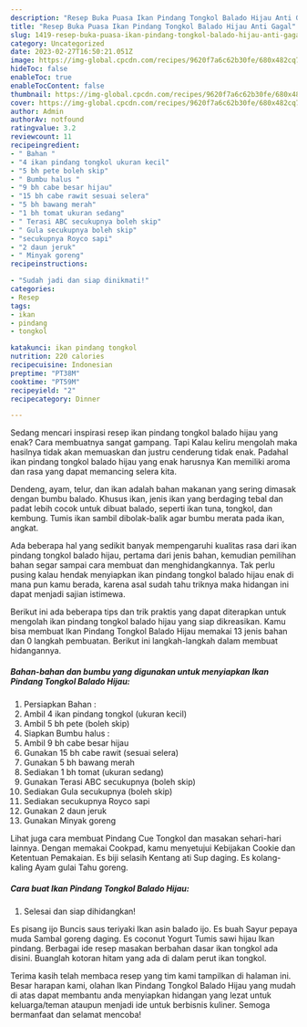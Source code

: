 ```yaml
---
description: "Resep Buka Puasa Ikan Pindang Tongkol Balado Hijau Anti Gagal"
title: "Resep Buka Puasa Ikan Pindang Tongkol Balado Hijau Anti Gagal"
slug: 1419-resep-buka-puasa-ikan-pindang-tongkol-balado-hijau-anti-gagal
category: Uncategorized
date: 2023-02-27T16:50:21.051Z
image: https://img-global.cpcdn.com/recipes/9620f7a6c62b30fe/680x482cq70/ikan-pindang-tongkol-balado-hijau-foto-resep-utama.jpg
hideToc: false
enableToc: true
enableTocContent: false
thumbnail: https://img-global.cpcdn.com/recipes/9620f7a6c62b30fe/680x482cq70/ikan-pindang-tongkol-balado-hijau-foto-resep-utama.jpg
cover: https://img-global.cpcdn.com/recipes/9620f7a6c62b30fe/680x482cq70/ikan-pindang-tongkol-balado-hijau-foto-resep-utama.jpg
author: Admin
authorAv: notfound
ratingvalue: 3.2
reviewcount: 11
recipeingredient:
- " Bahan "
- "4 ikan pindang tongkol ukuran kecil"
- "5 bh pete boleh skip"
- " Bumbu halus "
- "9 bh cabe besar hijau"
- "15 bh cabe rawit sesuai selera"
- "5 bh bawang merah"
- "1 bh tomat ukuran sedang"
- " Terasi ABC secukupnya boleh skip"
- " Gula secukupnya boleh skip"
- "secukupnya Royco sapi"
- "2 daun jeruk"
- " Minyak goreng"
recipeinstructions:

- "Sudah jadi dan siap dinikmati!"
categories:
- Resep
tags:
- ikan
- pindang
- tongkol

katakunci: ikan pindang tongkol 
nutrition: 220 calories
recipecuisine: Indonesian
preptime: "PT38M"
cooktime: "PT59M"
recipeyield: "2"
recipecategory: Dinner

---
```



Sedang mencari inspirasi resep ikan pindang tongkol balado hijau yang enak? Cara membuatnya sangat gampang. Tapi Kalau keliru mengolah maka hasilnya tidak akan memuaskan dan justru cenderung tidak enak. Padahal ikan pindang tongkol balado hijau yang enak harusnya Kan memiliki aroma dan rasa yang dapat memancing selera kita.


Dendeng, ayam, telur, dan ikan adalah bahan makanan yang sering dimasak dengan bumbu balado. Khusus ikan, jenis ikan yang berdaging tebal dan padat lebih cocok untuk dibuat balado, seperti ikan tuna, tongkol, dan kembung. Tumis ikan sambil dibolak-balik agar bumbu merata pada ikan, angkat.

Ada beberapa hal yang sedikit banyak mempengaruhi kualitas rasa dari ikan pindang tongkol balado hijau, pertama dari jenis bahan, kemudian pemilihan bahan segar sampai cara membuat dan menghidangkannya. Tak perlu pusing kalau hendak menyiapkan ikan pindang tongkol balado hijau enak di mana pun kamu berada, karena asal sudah tahu triknya maka hidangan ini dapat menjadi sajian istimewa.


Berikut ini ada beberapa tips dan trik praktis yang dapat diterapkan untuk mengolah ikan pindang tongkol balado hijau yang siap dikreasikan. Kamu bisa membuat Ikan Pindang Tongkol Balado Hijau memakai 13 jenis bahan dan 0 langkah pembuatan. Berikut ini langkah-langkah dalam membuat hidangannya.

<!--inarticleads1-->

##### Bahan-bahan dan bumbu yang digunakan untuk menyiapkan Ikan Pindang Tongkol Balado Hijau:

1. Persiapkan  Bahan :
1. Ambil 4 ikan pindang tongkol (ukuran kecil)
1. Ambil 5 bh pete (boleh skip)
1. Siapkan  Bumbu halus :
1. Ambil 9 bh cabe besar hijau
1. Gunakan 15 bh cabe rawit (sesuai selera)
1. Gunakan 5 bh bawang merah
1. Sediakan 1 bh tomat (ukuran sedang)
1. Gunakan  Terasi ABC secukupnya (boleh skip)
1. Sediakan  Gula secukupnya (boleh skip)
1. Sediakan secukupnya Royco sapi
1. Gunakan 2 daun jeruk
1. Gunakan  Minyak goreng


Lihat juga cara membuat Pindang Cue Tongkol dan masakan sehari-hari lainnya. Dengan memakai Cookpad, kamu menyetujui Kebijakan Cookie dan Ketentuan Pemakaian. Es biji selasih Kentang ati Sup daging. Es kolang-kaling Ayam gulai Tahu goreng. 

<!--inarticleads2-->

##### Cara buat Ikan Pindang Tongkol Balado Hijau:


1. Selesai dan siap dihidangkan!

Es pisang ijo Buncis saus teriyaki Ikan asin balado ijo. Es buah Sayur pepaya muda Sambal goreng daging. Es coconut Yogurt Tumis sawi hijau Ikan pindang. Berbagai ide resep masakan berbahan dasar ikan tongkol ada disini. Buanglah kotoran hitam yang ada di dalam perut ikan tongkol. 

Terima kasih telah membaca resep yang tim kami tampilkan di halaman ini. Besar harapan kami, olahan Ikan Pindang Tongkol Balado Hijau yang mudah di atas dapat membantu anda menyiapkan hidangan yang lezat untuk keluarga/teman ataupun menjadi ide untuk berbisnis kuliner. Semoga bermanfaat dan selamat mencoba!
